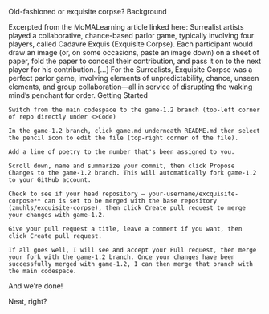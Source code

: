 Old-fashioned or exquisite corpse?
Background

Excerpted from the MoMALearning article linked here: Surrealist artists played a collaborative, chance-based parlor game, typically involving four players, called Cadavre Exquis (Exquisite Corpse). Each participant would draw an image (or, on some occasions, paste an image down) on a sheet of paper, fold the paper to conceal their contribution, and pass it on to the next player for his contribution. [...] For the Surrealists, Exquisite Corpse was a perfect parlor game, involving elements of unpredictability, chance, unseen elements, and group collaboration—all in service of disrupting the waking mind’s penchant for order.
Getting Started

    Switch from the main codespace to the game-1.2 branch (top-left corner of repo directly under <>Code)

    In the game-1.2 branch, click game.md underneath README.md then select the pencil icon to edit the file (top-right corner of the file).

    Add a line of poetry to the number that's been assigned to you.

    Scroll down, name and summarize your commit, then click Propose Changes to the game-1.2 branch. This will automatically fork game-1.2 to your GitHub account.

    Check to see if your head repository — your-username/excquisite-corpose** can is set to be merged with the base repository (zmuhls/exquisite-corpse), then click Create pull request to merge your changes with game-1.2.

    Give your pull request a title, leave a comment if you want, then click Create pull request.

    If all goes well, I will see and accept your Pull request, then merge your fork with the game-1.2 branch. Once your changes have been successfully merged with game-1.2, I can then merge that branch with the main codespace.

And we're done!

Neat, right?
